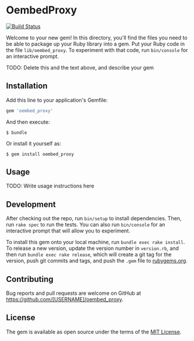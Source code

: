# OembedProxy

[![Build Status](https://travis-ci.org/APMG/oembed_proxy.svg?branch=master)](https://travis-ci.org/APMG/oembed_proxy)

Welcome to your new gem! In this directory, you'll find the files you need to be able to package up your Ruby library into a gem. Put your Ruby code in the file `lib/oembed_proxy`. To experiment with that code, run `bin/console` for an interactive prompt.

TODO: Delete this and the text above, and describe your gem

## Installation

Add this line to your application's Gemfile:

```ruby
gem 'oembed_proxy'
```

And then execute:

    $ bundle

Or install it yourself as:

    $ gem install oembed_proxy

## Usage

TODO: Write usage instructions here

## Development

After checking out the repo, run `bin/setup` to install dependencies. Then, run `rake spec` to run the tests. You can also run `bin/console` for an interactive prompt that will allow you to experiment.

To install this gem onto your local machine, run `bundle exec rake install`. To release a new version, update the version number in `version.rb`, and then run `bundle exec rake release`, which will create a git tag for the version, push git commits and tags, and push the `.gem` file to [rubygems.org](https://rubygems.org).

## Contributing

Bug reports and pull requests are welcome on GitHub at https://github.com/[USERNAME]/oembed_proxy.

## License

The gem is available as open source under the terms of the [MIT License](https://opensource.org/licenses/MIT).
